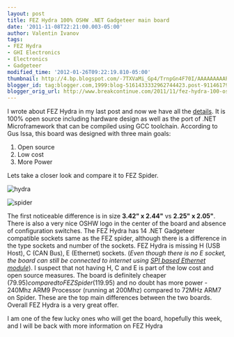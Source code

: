 ```yaml
---
layout: post
title: FEZ Hydra 100% OSHW .NET Gadgeteer main board
date: '2011-11-08T22:21:00.003-05:00'
author: Valentin Ivanov
tags:
- FEZ Hydra
- GHI Electronics
- Electronics
- Gadgeteer
modified_time: '2012-01-26T09:22:19.810-05:00'
thumbnail: http://4.bp.blogspot.com/-7TXVaMi_Gp4/TrnpGn4F70I/AAAAAAAAAPc/ccLF13JrJq4/s72-c/fez_hydra_socket_map.png
blogger_id: tag:blogger.com,1999:blog-5161433332962744423.post-9114617920648643415
blogger_orig_url: http://www.breakcontinue.com/2011/11/fez-hydra-100-oshw-net-gadgeteer-module.html
---
```

I wrote about FEZ Hydra in my last post and now we have all the [details](http://www.ghielectronics.com/catalog/product/328). It is 100% open source including hardware design as well as the port of .NET Microframework that can be compiled using GCC toolchain. According to Gus Issa, this board was designed with three main goals:

1. Open source
2. Low cost
3. More Power

Lets take a closer look and compare it to FEZ Spider.

![hydra](http://4.bp.blogspot.com/-7TXVaMi_Gp4/TrnpGn4F70I/AAAAAAAAAPc/ccLF13JrJq4/s1600/fez_hydra_socket_map.png)

![spider](http://1.bp.blogspot.com/-r8rfwd3FpLk/TrnpFKFQekI/AAAAAAAAAPU/iQomN9-g2MU/s1600/fez_spider_socket_map.png)

The first noticeable difference is in size **3.42" x 2.44"** vs **2.25" x 2.05"**. There is also a very nice OSHW logo in the center of the board and absence of configuration switches. The FEZ Hydra has 14 .NET Gadgeteer compatible sockets same as the FEZ spider, although there is a difference in the type sockets and number of the sockets. FEZ Hydra is missing H (USB Host), C (CAN Bus), E (Ethernet) sockets. (_Even though there is no E socket, the board can still be connected to internet using [SPI based Ethernet module](http://www.ghielectronics.com/catalog/product/333)_). I suspect that not having H, C and E is part of the low cost and open source measures. The board is definitely cheaper ($79.95) compared to FEZ Spider ($119.95) and no doubt has more power - 240Mhz ARM9 Processor (running at 200Mhz) compared to 72MHz ARM7 on Spider. These are the top main differences between the two boards. Overall FEZ Hydra is a very great offer.

I am one of the few lucky ones who will get the board, hopefully this week, and I will be back with more information on FEZ Hydra